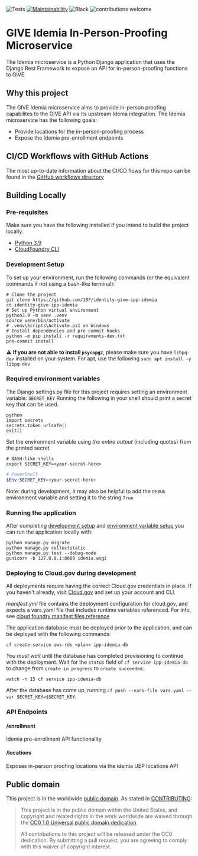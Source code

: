![Tests](https://github.com/18F/identity-give-ipp-idemia/workflows/Unit-Tests/badge.svg)
[![Maintainability](https://api.codeclimate.com/v1/badges/7a72205acec6d179707c/maintainability)](https://codeclimate.com/github/18F/identity-give-ipp-idemia/maintainability)
![Black](https://github.com/18F/identity-give-ipp-idemia/workflows/Black/badge.svg)
![contributions welcome](https://img.shields.io/badge/contributions-welcome-brightgreen.svg?style=flat)

# GIVE Idemia In-Person-Proofing Microservice
The Idemia microservice is a Python Django application that uses the Django Rest Framework
to expose an API for in-person-proofing functions to GIVE. 

## Why this project
The GIVE Idemia microservice aims to provide in-person proofing capabilites to the GIVE API via 
its upstream Idema integration. The Idemia microservice has the following goals:
* Provide locations for the in-person-proofing process
* Expose the Idemia pre-enrollment endpoints

## CI/CD Workflows with GitHub Actions
The most up-to-date information about the CI/CD flows for this repo can be found in the
[GitHub workflows directory](https://github.com/18F/identity-give-ipp-idemia/tree/main/.github/workflows)

## Building Locally

### Pre-requisites
Make sure you have the following installed if you intend to build the project locally.
- [Python 3.9](https://www.python.org/)
- [CloudFoundry CLI](https://docs.cloudfoundry.org/cf-cli/)

### Development Setup
To set up your environment, run the following commands (or the equivalent commands if not using a bash-like terminal):
```shell
# Clone the project
git clone https://github.com/18F/identity-give-ipp-idemia
cd identity-give-ipp-idemia
# Set up Python virtual environment
python3.9 -m venv .venv
source venv/bin/activate
# .venv\Scripts\Activate.ps1 on Windows
# Install dependencies and pre-commit hooks
python -m pip install -r requirements-dev.txt
pre-commit install
```

:warning: **If you are not able to install `psycopg2`**, please make sure you have `libpq-dev`
installed on your system. For apt, use the following `sudo apt install -y libpq-dev`

### Required environment variables
The Django settings.py file for this project requires setting an environment variable: `SECRET_KEY`
Running the following in your shell should print a secret key that can be used.
```shell
python
import secrets
secrets.token_urlsafe()
exit()

```

Set the environment variable using *the entire output* (including quotes) from the printed secret
```shell
# BASH-like shells
export SECRET_KEY=<your-secret-here>
```
```powershell
# PowerShell
$Env:SECRET_KEY=<your-secret-here>
```
Note: during development, it may also be helpful to add the `DEBUG` environment variable and setting it to the string `True`


### Running the application
After completing [development setup](#development-setup) and
[environment variable setup](#required-environment-variables) you can run the application locally with:
```shell
python manage.py migrate
python manage.py collectstatic
python manage.py test --debug-mode
gunicorn -b 127.0.0.1:8080 idemia.wsgi
```

### Deploying to Cloud.gov during development
All deployments require having the correct Cloud.gov credentials in place. If you haven't already,
visit [Cloud.gov](https://cloud.gov) and set up your account and CLI.

*manifest.yml* file contains the deployment configuration for cloud.gov, and expects a vars.yaml
file that includes runtime variables referenced. For info, see
[cloud foundry manifest files reference](https://docs.cloudfoundry.org/devguide/deploy-apps/manifest-attributes.html)

The application database must be deployed prior to the application, and can be deployed with the following commands:
```shell
cf create-service aws-rds <plan> ipp-idemia-db
```

*You must wait* until the database has completed provisioning to continue with the deployment. Wait 
for the `status` field of `cf service ipp-idemia-db` to change from `create in progress` to `create succeeded`.
```shell
watch -n 15 cf service ipp-idemia-db
```

After the database has come up, running `cf push --vars-file vars.yaml --var SECRET_KEY=$SECRET_KEY`.

### API Endpoints
#### /enrollment
Idemia pre-enrollment API functionality.

#### /locations
Exposes in-person proofing locations via the idemia UEP locations API

## Public domain

This project is in the worldwide [public domain](LICENSE.md). As stated in [CONTRIBUTING](CONTRIBUTING.md):

> This project is in the public domain within the United States, and copyright and related rights in the work worldwide are waived through the [CC0 1.0 Universal public domain dedication](https://creativecommons.org/publicdomain/zero/1.0/).
>
> All contributions to this project will be released under the CC0 dedication. By submitting a pull request, you are agreeing to comply with this waiver of copyright interest.
